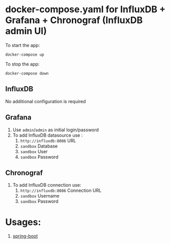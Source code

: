 # docker-compose.yaml for InfluxDB + Grafana + Chronograf (InfluxDB admin UI)
To start the app:
```
docker-compose up
```
To stop the app:
```
docker-compose down
```

## InfluxDB
No additional configuration is required

## Grafana
1. Use `admin`/`admin` as initial login/password
2. To add InfluxDB datasource use :
   1. `http://influxdb:8086` URL
   2. `sandbox` Database
   3. `sandbox` User
   4. `sandbox` Password

## Chronograf
1. To add InfluxDB connection use: 
    1. `http://influxdb:8086` Connection URL
    3. `sandbox` Username
    4. `sandbox` Password

# Usages:
1. [spring-boot](../../sandboxes/spring-boot/README.md#metrics-for-resilience4j)
